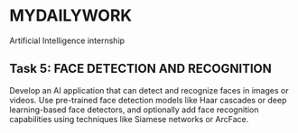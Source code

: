 # MYDAILYWORK
Artificial Intelligence internship


## Task 5: FACE DETECTION AND RECOGNITION

Develop an AI application that can detect and recognize
faces in images or videos. Use pre-trained face detection
models like Haar cascades or deep learning-based face
detectors, and optionally add face recognition capabilities
using techniques like Siamese networks or ArcFace.
